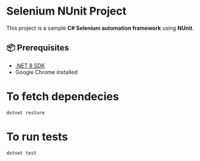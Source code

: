 # Selenium NUnit Project

This project is a sample **C# Selenium automation framework** using **NUnit**.  



## 📦 Prerequisites

- [.NET 8 SDK](https://dotnet.microsoft.com/download)
- Google Chrome installed

# To fetch dependecies 
`dotnet restore`

# To run tests

`dotnet test`
